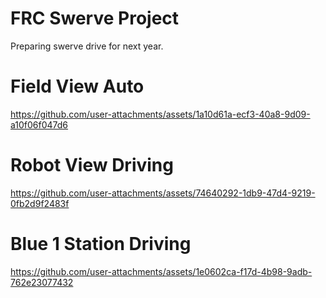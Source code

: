 # FRC Swerve Project

Preparing swerve drive for next year.

# Field View Auto
https://github.com/user-attachments/assets/1a10d61a-ecf3-40a8-9d09-a10f06f047d6

# Robot View Driving
https://github.com/user-attachments/assets/74640292-1db9-47d4-9219-0fb2d9f2483f

# Blue 1 Station Driving
https://github.com/user-attachments/assets/1e0602ca-f17d-4b98-9adb-762e23077432
